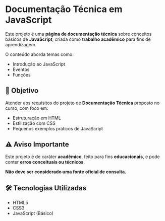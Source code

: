 # Documentação Técnica em JavaScript

Este projeto é uma **página de documentação técnica** sobre conceitos básicos de **JavaScript**, criada como **trabalho acadêmico** para fins de aprendizagem.

O conteúdo aborda temas como:
- Introdução ao JavaScript
- Eventos
- Funções

## 📌 Objetivo

Atender aos requisitos do projeto de **Documentação Técnica** proposto no curso, com foco em:

- Estruturação em HTML
- Estilização com CSS
- Pequenos exemplos práticos de JavaScript

## ⚠️ Aviso Importante

Este projeto é de caráter **acadêmico**, feito para fins **educacionais**, e pode conter **erros conceituais ou técnicos**.

**Não deve ser considerado uma fonte oficial de consulta.**

## 🛠️ Tecnologias Utilizadas

- HTML5
- CSS3
- JavaScript (Básico)
